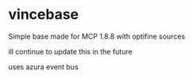 # vincebase
Simple base made for MCP 1.8.8 with optifine sources

ill continue to update this in the future

uses azura event bus
